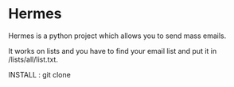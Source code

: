 # Hermes

Hermes is a python project which allows you to send mass emails. 

It works on lists and you have to find your email list and put it in /lists/all/list.txt.

INSTALL : 
git clone 
